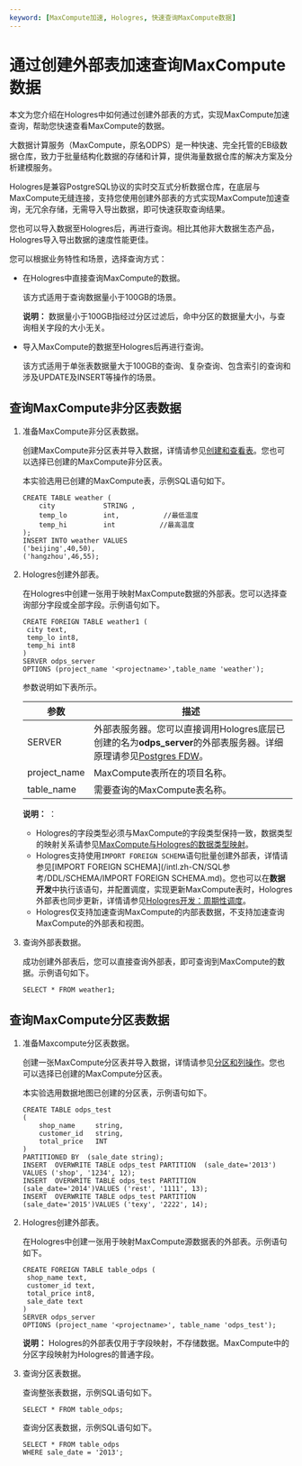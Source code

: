 ```yaml
---
keyword: [MaxCompute加速, Hologres, 快速查询MaxCompute数据]
---
```


# 通过创建外部表加速查询MaxCompute数据

本文为您介绍在Hologres中如何通过创建外部表的方式，实现MaxCompute加速查询，帮助您快速查看MaxCompute的数据。

大数据计算服务（MaxCompute，原名ODPS）是一种快速、完全托管的EB级数据仓库，致力于批量结构化数据的存储和计算，提供海量数据仓库的解决方案及分析建模服务。

Hologres是兼容PostgreSQL协议的实时交互式分析数据仓库，在底层与MaxCompute无缝连接，支持您使用创建外部表的方式实现MaxCompute加速查询，无冗余存储，无需导入导出数据，即可快速获取查询结果。

您也可以导入数据至Hologres后，再进行查询。相比其他非大数据生态产品，Hologres导入导出数据的速度性能更佳。

您可以根据业务特性和场景，选择查询方式：

-   在Hologres中直接查询MaxCompute的数据。

    该方式适用于查询数据量小于100GB的场景。

    **说明：** 数据量小于100GB指经过分区过滤后，命中分区的数据量大小，与查询相关字段的大小无关。

-   导入MaxCompute的数据至Hologres后再进行查询。

    该方式适用于单张表数据量大于100GB的查询、复杂查询、包含索引的查询和涉及UPDATE及INSERT等操作的场景。


## 查询MaxCompute非分区表数据

1.  准备MaxCompute非分区表数据。

    创建MaxCompute非分区表并导入数据，详情请参见[创建和查看表](/intl.zh-CN/快速入门/创建和查看表.md)。您也可以选择已创建的MaxCompute非分区表。

    本实验选用已创建的MaxCompute表，示例SQL语句如下。

    ```
    CREATE TABLE weather (
        city            STRING ,
        temp_lo         int,           //最低温度
        temp_hi         int           //最高温度
    );
    INSERT INTO weather VALUES 
    ('beijing',40,50),
    ('hangzhou',46,55);
    ```

2.  Hologres创建外部表。

    在Hologres中创建一张用于映射MaxCompute数据的外部表。您可以选择查询部分字段或全部字段。示例语句如下。

    ```
    CREATE FOREIGN TABLE weather1 (
     city text,
     temp_lo int8,
     temp_hi int8
    )
    SERVER odps_server
    OPTIONS (project_name '<projectname>',table_name 'weather');
    ```

    参数说明如下表所示。

    |参数|描述|
    |--|--|
    |SERVER|外部表服务器。您可以直接调用Hologres底层已创建的名为**odps\_server**的外部表服务器。详细原理请参见[Postgres FDW](https://www.postgresql.org/docs/11/postgres-fdw.html?spm=a2c4g.11186623.2.11.7e476020Gyif3k)。 |
    |project\_name|MaxCompute表所在的项目名称。|
    |table\_name|需要查询的MaxCompute表名称。|

    **说明：** ：

    -   Hologres的字段类型必须与MaxCompute的字段类型保持一致，数据类型的映射关系请参见[MaxCompute与Hologres的数据类型映射](/intl.zh-CN/SQL参考/数据类型/数据类型汇总.md)。
    -   Hologres支持使用`IMPORT FOREIGN SCHEMA`语句批量创建外部表，详情请参见[IMPORT FOREIGN SCHEMA](/intl.zh-CN/SQL参考/DDL/SCHEMA/IMPORT FOREIGN SCHEMA.md)。您也可以在**数据开发**中执行该语句，并配置调度，实现更新MaxCompute表时，Hologres外部表也同步更新，详情请参见[Hologres开发：周期性调度]()。
    -   Hologres仅支持加速查询MaxCompute的内部表数据，不支持加速查询MaxCompute的外部表和视图。
3.  查询外部表数据。

    成功创建外部表后，您可以直接查询外部表，即可查询到MaxCompute的数据。示例语句如下。

    ```
    SELECT * FROM weather1;
    ```


## 查询MaxCompute分区表数据

1.  准备Maxcompute分区表数据。

    创建一张MaxCompute分区表并导入数据，详情请参见[分区和列操作](/intl.zh-CN/开发/SQL及函数/DDL语句/分区和列操作.md)。您也可以选择已创建的MaxCompute分区表。

    本实验选用数据地图已创建的分区表，示例语句如下。

    ```
    CREATE TABLE odps_test
    (
        shop_name     string,
        customer_id   string,
        total_price   INT 
    )
    PARTITIONED BY  (sale_date string);
    INSERT  OVERWRITE TABLE odps_test PARTITION  (sale_date='2013') VALUES ('shop', '1234', 12);
    INSERT  OVERWRITE TABLE odps_test PARTITION  (sale_date='2014')VALUES ('rest', '1111', 13);
    INSERT  OVERWRITE TABLE odps_test PARTITION (sale_date='2015')VALUES ('texy', '2222', 14);
    ```

2.  Hologres创建外部表。

    在Hologres中创建一张用于映射MaxCompute源数据表的外部表。示例语句如下。

    ```
    CREATE FOREIGN TABLE table_odps (
     shop_name text,
     customer_id text,
     total_price int8,
     sale_date text
    )
    SERVER odps_server
    OPTIONS (project_name '<projectname>', table_name 'odps_test');
    ```

    **说明：** Hologres的外部表仅用于字段映射，不存储数据。MaxCompute中的分区字段映射为Hologres的普通字段。

3.  查询分区表数据。

    查询整张表数据，示例SQL语句如下。

    ```
    SELECT * FROM table_odps;
    ```

    查询分区表数据，示例SQL语句如下。

    ```
    SELECT * FROM table_odps 
    WHERE sale_date = '2013';
    ```


